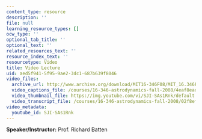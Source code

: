 ```yaml
---
content_type: resource
description: ''
file: null
learning_resource_types: []
ocw_type: ''
optional_tab_title: ''
optional_text: ''
related_resources_text: ''
resource_index_text: ''
resourcetype: Video
title: Video Lecture
uid: aed5f941-5f95-9ae2-3dc1-687b639f8046
video_files:
  archive_url: http://www.archive.org/download/MIT16-346F08/MIT_16.346F08_A_Funny_Thing_300k.mp4
  video_captions_file: /courses/16-346-astrodynamics-fall-2008/4eaf8eada19258f49597bde37f262b06_SJI-SAs1Rnk.vtt
  video_thumbnail_file: https://img.youtube.com/vi/SJI-SAs1Rnk/default.jpg
  video_transcript_file: /courses/16-346-astrodynamics-fall-2008/02f8efa721aeb5aa85bcbc9ba344a4f5_SJI-SAs1Rnk.pdf
video_metadata:
  youtube_id: SJI-SAs1Rnk
---
```


**Speaker/Instructor:** Prof. Richard Batten